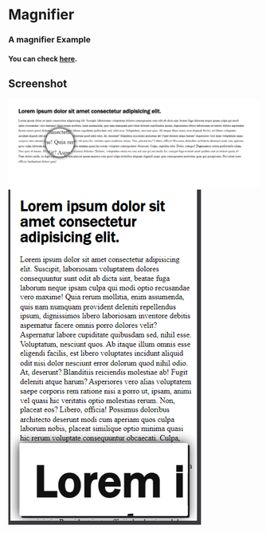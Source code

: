 # Magnifier

### A magnifier Example
#### You can check [here](https://cnryzgn.github.io/magnifier/).

## Screenshot

![ScreenShot](https://raw.githubusercontent.com/cnryzgn/magnifier/main/screenshots/desktop.png)
![ScreenShot](https://raw.githubusercontent.com/cnryzgn/magnifier/main/screenshots/mobile.png)
